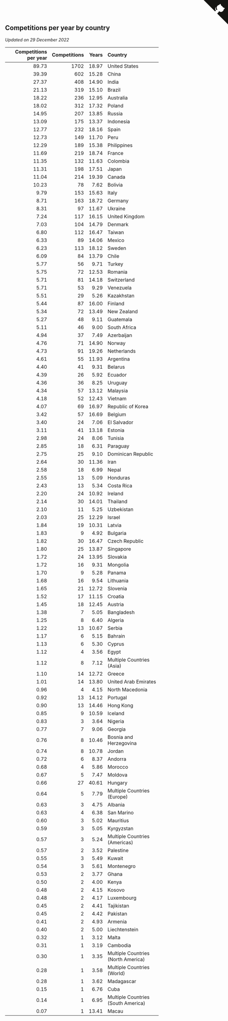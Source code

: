 ## Competitions per year by country

*Updated on 29 December 2022*

| Competitions per year | Competitions | Years | Country |
| ---: | ---: | ---: | :--- |
| 89.73 | 1702 | 18.97 | United States |
| 39.39 | 602 | 15.28 | China |
| 27.37 | 408 | 14.90 | India |
| 21.13 | 319 | 15.10 | Brazil |
| 18.22 | 236 | 12.95 | Australia |
| 18.02 | 312 | 17.32 | Poland |
| 14.95 | 207 | 13.85 | Russia |
| 13.09 | 175 | 13.37 | Indonesia |
| 12.77 | 232 | 18.16 | Spain |
| 12.73 | 149 | 11.70 | Peru |
| 12.29 | 189 | 15.38 | Philippines |
| 11.69 | 219 | 18.74 | France |
| 11.35 | 132 | 11.63 | Colombia |
| 11.31 | 198 | 17.51 | Japan |
| 11.04 | 214 | 19.39 | Canada |
| 10.23 | 78 | 7.62 | Bolivia |
| 9.79 | 153 | 15.63 | Italy |
| 8.71 | 163 | 18.72 | Germany |
| 8.31 | 97 | 11.67 | Ukraine |
| 7.24 | 117 | 16.15 | United Kingdom |
| 7.03 | 104 | 14.79 | Denmark |
| 6.80 | 112 | 16.47 | Taiwan |
| 6.33 | 89 | 14.06 | Mexico |
| 6.23 | 113 | 18.12 | Sweden |
| 6.09 | 84 | 13.79 | Chile |
| 5.77 | 56 | 9.71 | Turkey |
| 5.75 | 72 | 12.53 | Romania |
| 5.71 | 81 | 14.18 | Switzerland |
| 5.71 | 53 | 9.29 | Venezuela |
| 5.51 | 29 | 5.26 | Kazakhstan |
| 5.44 | 87 | 16.00 | Finland |
| 5.34 | 72 | 13.49 | New Zealand |
| 5.27 | 48 | 9.11 | Guatemala |
| 5.11 | 46 | 9.00 | South Africa |
| 4.94 | 37 | 7.49 | Azerbaijan |
| 4.76 | 71 | 14.90 | Norway |
| 4.73 | 91 | 19.26 | Netherlands |
| 4.61 | 55 | 11.93 | Argentina |
| 4.40 | 41 | 9.31 | Belarus |
| 4.39 | 26 | 5.92 | Ecuador |
| 4.36 | 36 | 8.25 | Uruguay |
| 4.34 | 57 | 13.12 | Malaysia |
| 4.18 | 52 | 12.43 | Vietnam |
| 4.07 | 69 | 16.97 | Republic of Korea |
| 3.42 | 57 | 16.69 | Belgium |
| 3.40 | 24 | 7.06 | El Salvador |
| 3.11 | 41 | 13.18 | Estonia |
| 2.98 | 24 | 8.06 | Tunisia |
| 2.85 | 18 | 6.31 | Paraguay |
| 2.75 | 25 | 9.10 | Dominican Republic |
| 2.64 | 30 | 11.36 | Iran |
| 2.58 | 18 | 6.99 | Nepal |
| 2.55 | 13 | 5.09 | Honduras |
| 2.43 | 13 | 5.34 | Costa Rica |
| 2.20 | 24 | 10.92 | Ireland |
| 2.14 | 30 | 14.01 | Thailand |
| 2.10 | 11 | 5.25 | Uzbekistan |
| 2.03 | 25 | 12.29 | Israel |
| 1.84 | 19 | 10.31 | Latvia |
| 1.83 | 9 | 4.92 | Bulgaria |
| 1.82 | 30 | 16.47 | Czech Republic |
| 1.80 | 25 | 13.87 | Singapore |
| 1.72 | 24 | 13.95 | Slovakia |
| 1.72 | 16 | 9.31 | Mongolia |
| 1.70 | 9 | 5.28 | Panama |
| 1.68 | 16 | 9.54 | Lithuania |
| 1.65 | 21 | 12.72 | Slovenia |
| 1.52 | 17 | 11.15 | Croatia |
| 1.45 | 18 | 12.45 | Austria |
| 1.38 | 7 | 5.05 | Bangladesh |
| 1.25 | 8 | 6.40 | Algeria |
| 1.22 | 13 | 10.67 | Serbia |
| 1.17 | 6 | 5.15 | Bahrain |
| 1.13 | 6 | 5.30 | Cyprus |
| 1.12 | 4 | 3.56 | Egypt |
| 1.12 | 8 | 7.12 | Multiple Countries (Asia) |
| 1.10 | 14 | 12.72 | Greece |
| 1.01 | 14 | 13.80 | United Arab Emirates |
| 0.96 | 4 | 4.15 | North Macedonia |
| 0.92 | 13 | 14.12 | Portugal |
| 0.90 | 13 | 14.46 | Hong Kong |
| 0.85 | 9 | 10.59 | Iceland |
| 0.83 | 3 | 3.64 | Nigeria |
| 0.77 | 7 | 9.06 | Georgia |
| 0.76 | 8 | 10.46 | Bosnia and Herzegovina |
| 0.74 | 8 | 10.78 | Jordan |
| 0.72 | 6 | 8.37 | Andorra |
| 0.68 | 4 | 5.86 | Morocco |
| 0.67 | 5 | 7.47 | Moldova |
| 0.66 | 27 | 40.61 | Hungary |
| 0.64 | 5 | 7.79 | Multiple Countries (Europe) |
| 0.63 | 3 | 4.75 | Albania |
| 0.63 | 4 | 6.38 | San Marino |
| 0.60 | 3 | 5.02 | Mauritius |
| 0.59 | 3 | 5.05 | Kyrgyzstan |
| 0.57 | 3 | 5.24 | Multiple Countries (Americas) |
| 0.57 | 2 | 3.52 | Palestine |
| 0.55 | 3 | 5.49 | Kuwait |
| 0.54 | 3 | 5.61 | Montenegro |
| 0.53 | 2 | 3.77 | Ghana |
| 0.50 | 2 | 4.00 | Kenya |
| 0.48 | 2 | 4.15 | Kosovo |
| 0.48 | 2 | 4.17 | Luxembourg |
| 0.45 | 2 | 4.41 | Tajikistan |
| 0.45 | 2 | 4.42 | Pakistan |
| 0.41 | 2 | 4.93 | Armenia |
| 0.40 | 2 | 5.00 | Liechtenstein |
| 0.32 | 1 | 3.12 | Malta |
| 0.31 | 1 | 3.19 | Cambodia |
| 0.30 | 1 | 3.35 | Multiple Countries (North America) |
| 0.28 | 1 | 3.58 | Multiple Countries (World) |
| 0.28 | 1 | 3.62 | Madagascar |
| 0.15 | 1 | 6.76 | Cuba |
| 0.14 | 1 | 6.95 | Multiple Countries (South America) |
| 0.07 | 1 | 13.41 | Macau |


<a href="https://github.com/jonatanklosko/wca_statistics" class="github-corner" aria-label="View source on Github"><svg width="80" height="80" viewBox="0 0 250 250" style="fill:#151513; color:#fff; position: absolute; top: 0; border: 0; right: 0;" aria-hidden="true"><path d="M0,0 L115,115 L130,115 L142,142 L250,250 L250,0 Z"></path><path d="M128.3,109.0 C113.8,99.7 119.0,89.6 119.0,89.6 C122.0,82.7 120.5,78.6 120.5,78.6 C119.2,72.0 123.4,76.3 123.4,76.3 C127.3,80.9 125.5,87.3 125.5,87.3 C122.9,97.6 130.6,101.9 134.4,103.2" fill="currentColor" style="transform-origin: 130px 106px;" class="octo-arm"></path><path d="M115.0,115.0 C114.9,115.1 118.7,116.5 119.8,115.4 L133.7,101.6 C136.9,99.2 139.9,98.4 142.2,98.6 C133.8,88.0 127.5,74.4 143.8,58.0 C148.5,53.4 154.0,51.2 159.7,51.0 C160.3,49.4 163.2,43.6 171.4,40.1 C171.4,40.1 176.1,42.5 178.8,56.2 C183.1,58.6 187.2,61.8 190.9,65.4 C194.5,69.0 197.7,73.2 200.1,77.6 C213.8,80.2 216.3,84.9 216.3,84.9 C212.7,93.1 206.9,96.0 205.4,96.6 C205.1,102.4 203.0,107.8 198.3,112.5 C181.9,128.9 168.3,122.5 157.7,114.1 C157.9,116.9 156.7,120.9 152.7,124.9 L141.0,136.5 C139.8,137.7 141.6,141.9 141.8,141.8 Z" fill="currentColor" class="octo-body"></path></svg></a><style>.github-corner:hover .octo-arm{animation:octocat-wave 560ms ease-in-out}@keyframes octocat-wave{0%,100%{transform:rotate(0)}20%,60%{transform:rotate(-25deg)}40%,80%{transform:rotate(10deg)}}@media (max-width:500px){.github-corner:hover .octo-arm{animation:none}.github-corner .octo-arm{animation:octocat-wave 560ms ease-in-out}}</style>
